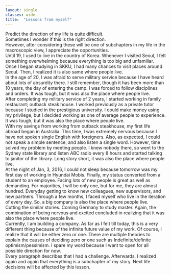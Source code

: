 ```yaml
---
layout: single
classes: wide
title:  "Lessons from myself"
---
```





Predict the direction of my life is quite difficult. <br />
Sometimes I wonder if this is the right direction.  <br />
However, after considering these will be one of subchapters in my life in the macroscopic view, I appreciate the opportunities. <br />
Until 19, I used to live in the country of Korea. Whenever I visited Seoul, I felt something overwhelming because everything is too big and unfamiliar.  <br />
Once I began studying in SKKU, I had many chances to visit places around Seoul. Then, I realized it is also same where people live. <br />
In the age of 20, I was afraid to serve military service because I have heard about lots of absurdity there. I still remember, though it has been more than 10 years, the day of entering the camp. I was forced to follow disciplines and orders. It was tough, but it was also the place where people live. <br />
After completing my military service of 2 years, I started working in family restaurant; outback steak house. I worked previously as a private tutor because I studied in the prestigious university. I could make money using my privilege, but I decided working as one of average people to experience. It was tough, but it was also the place where people live.  <br />
With my savings from working from outback steakhouse, my first life abroad began in Australia. This time, I was extremely nervous because I have not spoken single English with foreigners. Also, as expected, I could not speak a simple sentence, and also listen a single word. However, time solved my problem by meeting people. I knew nobody there, so went to the Sydney state library and listen ABC radio every 8 hours and started talking to janitor of the library. Long story short, it was also the place where people live. <br />
At the night of Jan, 3, 2016, I could not sleep because tomorrow was my first day of working in Hyundai Mobis. Finally, my status converted from a student to an employee. Facing lots of new people is great as well as demanding. For majorities, I will be only one, but for me, they are almost hundred. Everyday getting to know new colleagues, new supervisors, and new partners. Through a few months, I faced myself who live in the iteration of every day. So, a big company is also the place where people live. <br />
Cutting the similar stories. Coming Germany to study master. Again, the combination of being nervous and excited concluded in realizing that it was also the place where people live.  <br />
Currently, I am building a company. As far as I felt till today, this is a very different thing because of the infinite future value of my work. Of course, I realize that it will be either zero or one. There are multiple theories to explain the causes of deciding zero or one such as Indefinite/definite optimism/pessimism. I spare my word because I want to open for all possible direction for now. <br />
Every paragraph describes that I had a challenge. Afterwards, I realized again and again that everything is a subchapter of my story. Next life decisions will be affected by this lesson.
